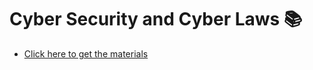 # Cyber Security and Cyber Laws 📚
- [Click here to get the materials](https://drive.google.com/drive/folders/1gO1hvJOY_g4OPv7X6oDpHS77-7AmYJ--?usp=sharing)